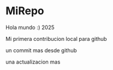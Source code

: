 # MiRepo
Hola mundo :) 2025

Mi primera contribucion local para github

un commit mas desde github

una actualizacion mas
